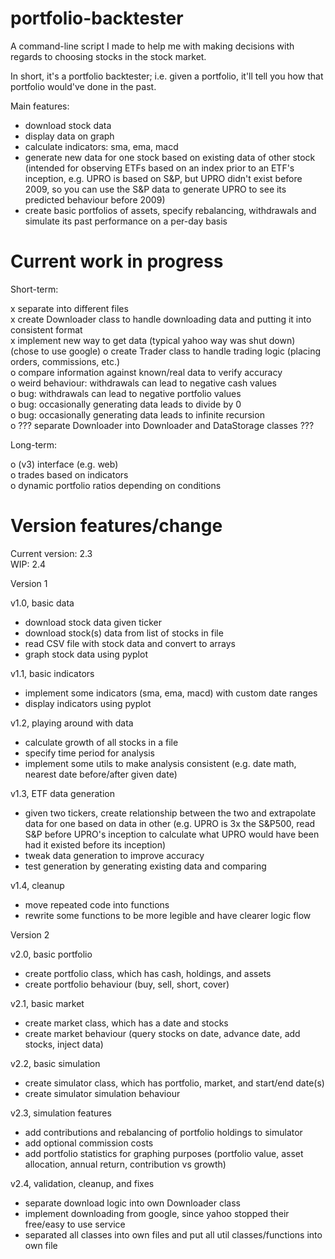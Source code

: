 # portfolio-backtester

A command-line script I made to help me with making decisions with regards to choosing stocks in the stock market.

In short, it's a portfolio backtester; i.e. given a portfolio, it'll tell you how that portfolio would've done in the past.

Main features:
- download stock data
- display data on graph
- calculate indicators: sma, ema, macd
- generate new data for one stock based on existing data of other stock (intended for observing ETFs based on an index prior to an ETF's inception, e.g. UPRO is based on S&P, but UPRO didn't exist before 2009, so you can use the S&P data to generate UPRO to see its predicted behaviour before 2009)
- create basic portfolios of assets, specify rebalancing, withdrawals and simulate its past performance on a per-day basis

# Current work in progress

Short-term:

x separate into different files  
x create Downloader class to handle downloading data and putting it into consistent format  
x implement new way to get data (typical yahoo way was shut down) (chose to use google)
o create Trader class to handle trading logic (placing orders, commissions, etc.)  
o compare information against known/real data to verify accuracy  
o weird behaviour: withdrawals can lead to negative cash values  
o bug: withdrawals can lead to negative portfolio values  
o bug: occasionally generating data leads to divide by 0  
o bug: occasionally generating data leads to infinite recursion  
o ??? separate Downloader into Downloader and DataStorage classes ???


Long-term:

o (v3) interface (e.g. web)  
o trades based on indicators  
o dynamic portfolio ratios depending on conditions

# Version features/change

Current version: 2.3  
WIP: 2.4

Version 1

v1.0, basic data
- download stock data given ticker
- download stock(s) data from list of stocks in file
- read CSV file with stock data and convert to arrays
- graph stock data using pyplot

v1.1, basic indicators
- implement some indicators (sma, ema, macd) with custom date ranges
- display indicators using pyplot

v1.2, playing around with data
- calculate growth of all stocks in a file
- specify time period for analysis
- implement some utils to make analysis consistent (e.g. date math, nearest date before/after given date)

v1.3, ETF data generation
- given two tickers, create relationship between the two and extrapolate data for one based on data in other (e.g. UPRO is 3x the S&P500, read S&P before UPRO's inception to calculate what UPRO would have been had it existed before its inception)
- tweak data generation to improve accuracy
- test generation by generating existing data and comparing

v1.4, cleanup
- move repeated code into functions
- rewrite some functions to be more legible and have clearer logic flow


Version 2

v2.0, basic portfolio
- create portfolio class, which has cash, holdings, and assets
- create portfolio behaviour (buy, sell, short, cover)

v2.1, basic market
- create market class, which has a date and stocks
- create market behaviour (query stocks on date, advance date, add stocks, inject data)

v2.2, basic simulation
- create simulator class, which has portfolio, market, and start/end date(s)
- create simulator simulation behaviour

v2.3, simulation features
- add contributions and rebalancing of portfolio holdings to simulator
- add optional commission costs
- add portfolio statistics for graphing purposes (portfolio value, asset allocation, annual return, contribution vs growth)

v2.4, validation, cleanup, and fixes
- separate download logic into own Downloader class
- implement downloading from google, since yahoo stopped their free/easy to use service
- separated all classes into own files and put all util classes/functions into own file

